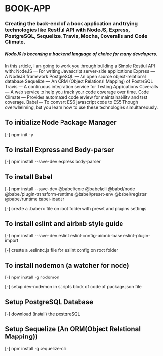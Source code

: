 # BOOK-APP

### Creating the back-end of a book application and trying technologies like Restful API with NodeJS, Express, PostgreSQL, Sequelize, Travis, Mocha, Coveralls and Code Climate.

##### NodeJS is becoming a backend language of choice for many developers.
In this article, I am going to work you through building a Simple Restful API with:
NodeJS — For writing Javascript server-side applications
Express — A NodeJS framework
PostgreSQL — An open source object-relational database
Sequelize — An ORM (Object Relational Mapping) of PostreSQL
Travis — A continuous integration service for Testing Applications
Coveralls — A web service to help you track your code coverage over time.
Code Climate — Provides automated code review for maintainability and test coverage.
Babel — To convert ES6 javascript code to ES5
Though overwhelming, but you learn how to use these technologies simultaneously.

## To initialize Node Package Manager
[-] npm init -y

## To install Express and Body-parser
[-] npm install --save-dev express body-parser

## To install Babel
[-] npm install --save-dev @babel/core @babel/cli @babel/node @babel/plugin-transform-runtime @babel/preset-env @babel/register @babel/runtime babel-loader

[-] create a .babelrc file on root folder with preset and plugins settings

## To install eslint and airbnb style guide
[-] npm install --save-dev eslint eslint-config-airbnb-base eslint-plugin-import

[-] create a .eslintrc.js file for eslint config on root folder

## To install nodemon (a watcher for node)
[-] npm install -g nodemon

[-] setup dev-nodemon in scripts block of code of package.json file

## Setup PostgreSQL Database
[-] download (install) the postgreSQL

## Setup Sequelize (An ORM(Object Relational Mapping))
[-] npm install -g sequelize-cli